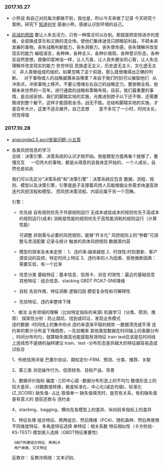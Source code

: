 ### 2017.10.27 

- 小熊说 和自己对抗每次都做不到，我也是，所以今天来做了记录
    今天研究个案例，研究下 [知道创宇](http://blog.knownsec.com/Knownsec_RD_Checklist/index.html)
    感谢小熊，感谢认识到环境的自己。 
  
 -  [前进的原因](http://www.zdaox.com/p/471.html)
     要让人失去活力，只有一种情况可以办到。那就是把安排进步的思维，全部换成享乐和又换的混合体。使他们集体迷信只顾眼前利益，不顾未来发展的事物，丧失战略判断能力，丧失洞察力，丧失使命感，丧失理解并改变现实的能力
     编程语言，各种神，各种主义，各种价值观，各种意识形态，各种反自然思想，就像印度神油一样，让人亢奋，让人丧失健全的心智，让人失去理解并改变现实的能力
    贫穷伴侣 
    民族虚无主义，历史虚无主义，文化虚无主义
    非人类做组成的组织。如果忽略了这个前提，那么就很难得出正确的判断。
    对于事物或人的战略威慑来自哪里？来自于我们时刻可以摧毁他们
    从冲突点，冲突事物上移开。不要让情绪左右自己的战略定力。要放眼全局，放眼未来世界的一百年，进行通盘的战略和策略布局，目前，我们最重要的事情，是总结安排。我们的脚踏实地的实施，光推进到脖子以下还不够，还需要推进到整个躯干。这样才能固若金汤，战无不胜。总结和脚踏实地的实施，才是百年大计，这里不适合展开，自己去想
    
    差不多花了一小时，时间太长，但觉得值
    
### 2017.10.28
 
 - [anaconda2.5 ascii安装问题-小五答](https://www.zhihu.com/question/56576170)
 
 - 各类风控信息的学习
  
  	
     总结：决策引擎、决策系统的认识才刚开始。倒是模型方面再看个就够了，要懂交互
     一切伟大的事物，都是从得意的自我肯定开始的，一个人成长，自然也是如此


    我们可以先区分“决策系统”和“决策引擎”：决策系统应包含 数据、流程、规则、模型以及决策引擎，引擎是底子支撑着风控人员能根据业务需求快速高效迭代风控流程和模型。
    而风控决策流程、内容应属于另一个范畴。

    引擎：
    * 优先级
      自有规则优先于外部规则运行
      无成本或低成本的规则优先于高成本的规则运行(成本)
      消耗低性能的规则优先于高性能消耗的规则运行（计算性能）


      可调整
      非刚需与必要的风控规则，能够“开关化”
      风控规则上的“参数”可调整与灵活配置
      记录与统计
      触发的具体风控规则
      数据源内容


    * 模型的效率及未来走势：
        1、违约率:越来越低
        2、时效性:时刻更新、客户源变动的监控、特定时间上特征
        3、违约率的人为因素、拒绝推断因素：需要实验、有一个比率	


    * 信息分类 
       基础特征：基本信息、信用卡、浏览
       时效性：最近的基础信息
       其他特征：组合信息、stacking GBDT PCA\T-SNE降维

    * 目标
       先验作用、特征洞察
       逻辑归因
       模型复杂性和可解释性   


    * 先验特征、违约率整体下降



    *、做法
       业务领域的理解（比如特定指标的来源)
       机器学习（分类、预测、推荐）
       探索性分析：防止跳坑、找到或印证、发现业务模式	
          违约数据 -时间线上的集中你点
          违约率逐渐平稳的趋势 --数据清洗或平滑
          违约率的累计分布呈下降趋势，--先验概率
          其他类型数据在时间轴上的条数分布 ，时间分布均匀，就算缺失值高也能提取有效特征
          train  test应该是在时间线上连续而不是随机抽样建议
          train、test -分布形态差异越大的特征越容易造成过拟合



    1、传统信用评级
       巴塞尔协议、期权定价-FRM、预测、分类、推荐、关联


    2、第三类
       浏览操作行为、偿债财务、目标产品、背景

    3、数据评价指标
        偏度 -三阶中心距 -数据分布形态上的不均匀
        数值形态上的较大差异，-对数数值转换，极差标准化、中心化(减去均值)、标准化(Z_SCORE)
        缺失值- 占比
        取值单一 
        缺失值填充时，是否有关系，有的缺失值是有意义的
        提前还款与 违约金


    4、stacking、bagging，横向在各模型上的差异、纵向较多指标上的差异

    5、特征处理
        组合特征、两两组合、然后降维（PCA)、随机森林、然后再使用
        不同维度特征、多角度特征选择
        单特征：相关系数
        特征相似性（卡方检验-KS-TEST)
        模型嵌入选择（GBDT特征重要性)

        GBDT构建组合特征、再用LR
        用户画像、交叉特征



    反欺诈：
        反欺诈网络：文本识别、
	
	

   
  
	
	
	

